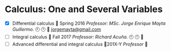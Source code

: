 # Calculus: One and Several Variables
- [x] Differential calculus :orange_book: Spring 2016 _Professor: MSc. Jorge Enrique Mayta Guillermo._ :clock10: :clock12: :e-mail: jorgemayta@gmail.com<br /> 
- [ ] Integral calculus :notebook_with_decorative_cover: Fall 2017 _Professor: Richard Acuña._ :clock10: :clock12: :e-mail:
- [ ] Advanced differential and integral calculus :closed_book:201X-Y _Professor_ :e-mail:
